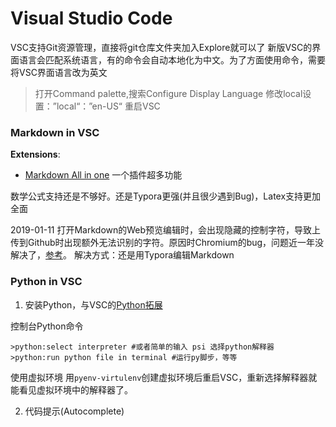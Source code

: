 # Visual Studio Code
VSC支持Git资源管理，直接将git仓库文件夹加入Explore就可以了
新版VSC的界面语言会匹配系统语言，有的命令会自动本地化为中文。为了方面使用命令，需要将VSC界面语言改为英文
> 打开Command palette,搜索Configure Display Language
> 修改local设置：”local“：”en-US“
> 重启VSC

### Markdown in VSC

**Extensions**:
- [Markdown All in one](https://marketplace.visualstudio.com/items?itemName=yzhang.markdown-all-in-one#review-details) 一个插件超多功能

数学公式支持还是不够好。还是Typora更强(并且很少遇到Bug)，Latex支持更加全面

2019-01-11 打开Markdown的Web预览编辑时，会出现隐藏的控制字符，导致上传到Github时出现额外无法识别的字符。原因时Chromium的bug，问题近一年没解决了，[参考](https://juejin.im/entry/5a806ddef265da4e84092eeb)。
解决方式：还是用Typora编辑Markdown

### Python in VSC
1. 安装Python，与VSC的[Python拓展](https://marketplace.visualstudio.com/items?itemName=ms-python.python)

控制台Python命令
```
>python:select interpreter #或者简单的输入 psi 选择python解释器
>python:run python file in terminal #运行py脚步，等等
```

使用虚拟环境
用`pyenv-virtulenv`创建虚拟环境后重启VSC，重新选择解释器就能看见虚拟环境中的解释器了。

2. 代码提示(Autocomplete)

